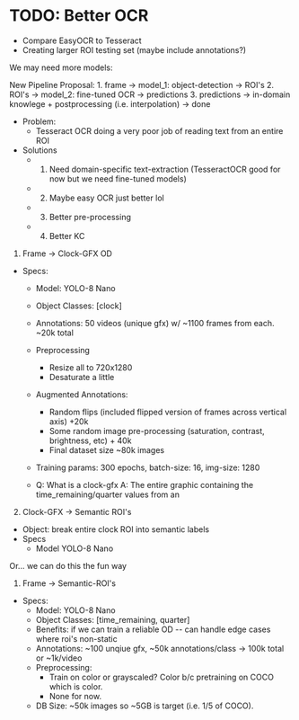# TODO: Better OCR
- Compare EasyOCR to Tesseract
- Creating larger ROI testing set (maybe include annotations?)

We may need more models:

New Pipeline Proposal:
    1. frame -> model_1: object-detection -> ROI's
    2. ROI's -> model_2: fine-tuned OCR -> predictions
    3. predictions -> in-domain knowlege + postprocessing (i.e. interpolation) -> done

- Problem:
    - Tesseract OCR doing a very poor job of reading text from an entire ROI
- Solutions
    - 1. Need domain-specific text-extraction (TesseractOCR good for now but we need fine-tuned models)
    - 2. Maybe easy OCR just better lol
    - 3. Better pre-processing
    - 4. Better KC


1. Frame -> Clock-GFX OD
- Specs:
    - Model: YOLO-8 Nano
    - Object Classes: [clock]
    - Annotations: 50 videos (unique gfx) w/ ~1100 frames from each. ~20k total
    - Preprocessing
        - Resize all to 720x1280
        - Desaturate a little
    - Augmented Annotations:
        - Random flips (included flipped version of frames across vertical axis) +20k
        - Some random image pre-processing (saturation, contrast, brightness, etc) + 40k
        - Final dataset size ~80k images

    - Training params: 300 epochs, batch-size: 16, img-size: 1280
    - Q: What is a clock-gfx
        A: The entire graphic containing the time_remaining/quarter values from an 
2. Clock-GFX -> Semantic ROI's
- Object: break entire clock ROI into semantic labels
- Specs
    - Model YOLO-8 Nano

Or... we can do this the fun way

1. Frame -> Semantic-ROI's
- Specs:
    - Model: YOLO-8 Nano
    - Object Classes: [time_remaining, quarter]
    - Benefits: if we can train a reliable OD -- can handle edge cases where roi's non-static
    - Annotations: ~100 unqiue gfx, ~50k annotations/class -> 100k total or ~1k/video
    - Preprocessing:
        - Train on color or grayscaled? Color b/c pretraining on COCO which is color.
        - None for now.
    - DB Size: ~50k images so ~5GB is target (i.e. 1/5 of COCO).


